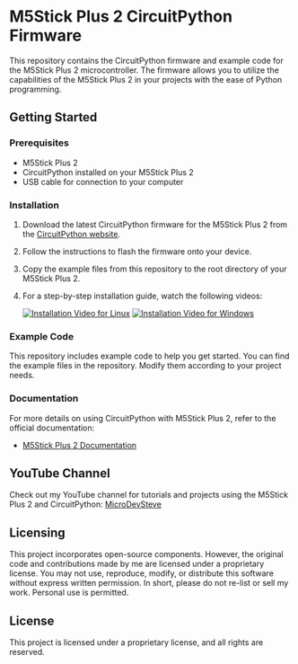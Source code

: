 # M5Stick Plus 2 CircuitPython Firmware

This repository contains the CircuitPython firmware and example code for the M5Stick Plus 2 microcontroller. The firmware allows you to utilize the capabilities of the M5Stick Plus 2 in your projects with the ease of Python programming.

## Getting Started

### Prerequisites

- M5Stick Plus 2
- CircuitPython installed on your M5Stick Plus 2
- USB cable for connection to your computer

### Installation

1. Download the latest CircuitPython firmware for the M5Stick Plus 2 from the [CircuitPython website](https://circuitpython.org).
2. Follow the instructions to flash the firmware onto your device.
3. Copy the example files from this repository to the root directory of your M5Stick Plus 2.
4. For a step-by-step installation guide, watch the following videos:

   [![Installation Video for Linux](https://img.youtube.com/vi/NayzkLinydw/0.jpg)](https://www.youtube.com/watch?v=NayzkLinydw)
   [![Installation Video for Windows](https://img.youtube.com/vi/9RkhAnBYFF0/0.jpg)](https://www.youtube.com/watch?v=9RkhAnBYFF0)

### Example Code

This repository includes example code to help you get started. You can find the example files in the repository. Modify them according to your project needs.

### Documentation

For more details on using CircuitPython with M5Stick Plus 2, refer to the official documentation:

- [M5Stick Plus 2 Documentation](https://docs.m5stack.com/en/)

## YouTube Channel

Check out my YouTube channel for tutorials and projects using the M5Stick Plus 2 and CircuitPython: [MicroDevSteve](https://www.youtube.com/@MicroDevSteve)

## Licensing

This project incorporates open-source components. However, the original code and contributions made by me are licensed under a proprietary license. You may not use, reproduce, modify, or distribute this software without express written permission. In short, please do not re-list or sell my work. Personal use is permitted.

## License

This project is licensed under a proprietary license, and all rights are reserved.
